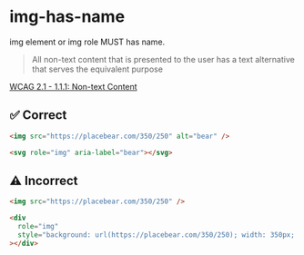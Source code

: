 # img-has-name

img element or img role MUST has name.

> All non-text content that is presented to the user has a text alternative that serves the equivalent purpose

[WCAG 2.1 - 1.1.1: Non-text Content](https://www.w3.org/TR/WCAG21/#non-text-content)

## :white_check_mark: Correct

```html
<img src="https://placebear.com/350/250" alt="bear" />

<svg role="img" aria-label="bear"></svg>
```

## :warning: Incorrect

```html
<img src="https://placebear.com/350/250" />
```

```html
<div
  role="img"
  style="background: url(https://placebear.com/350/250); width: 350px; height: 250px;"
></div>
```
